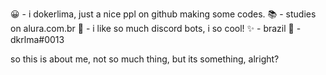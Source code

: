 😀 - i dokerlima, just a nice ppl on github making some codes.
📚 - studies on alura.com.br
🤖 - i like so much discord bots, i so cool!
✨ - brazil
💬 - dkrlma#0013

so this is about me, not so much thing, but its something, alright? 

